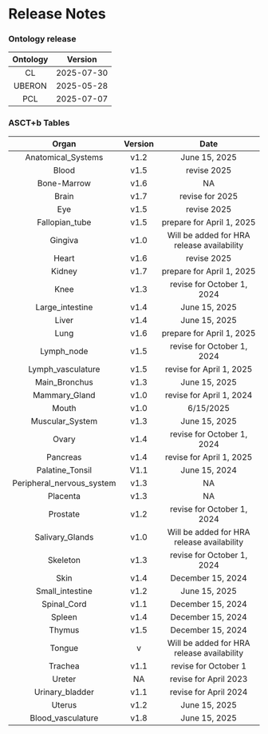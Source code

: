 
Release Notes
=============

### Ontology release

|Ontology|Version|
| :---: | :---: |
|CL|2025-07-30|
|UBERON|2025-05-28|
|PCL|2025-07-07|

### ASCT+b Tables

|Organ|Version|Date|
| :---: | :---: | :---: |
|Anatomical_Systems|v1.2|June 15, 2025|
|Blood|v1.5|revise 2025|
|Bone-Marrow|v1.6|NA|
|Brain|v1.7|revise for 2025|
|Eye|v1.5|revise 2025|
|Fallopian_tube|v1.5|prepare for April 1, 2025|
|Gingiva|v1.0|Will be added for HRA release availability|
|Heart|v1.6|revise 2025|
|Kidney|v1.7|prepare for April 1, 2025|
|Knee|v1.3|revise for October 1, 2024|
|Large_intestine|v1.4|June 15, 2025|
|Liver|v1.4|June 15, 2025|
|Lung|v1.6|prepare for April 1, 2025|
|Lymph_node|v1.5|revise for October 1, 2024|
|Lymph_vasculature|v1.5|revise for April 1, 2025|
|Main_Bronchus|v1.3|June 15, 2025|
|Mammary_Gland|v1.0|revise for April 1, 2024|
|Mouth|v1.0|6/15/2025|
|Muscular_System|v1.3|June 15, 2025|
|Ovary|v1.4|revise for October 1, 2024|
|Pancreas|v1.4|revise for April 1, 2025|
|Palatine_Tonsil|V1.1|June 15, 2024|
|Peripheral_nervous_system|v1.3|NA|
|Placenta|v1.3|NA|
|Prostate|v1.2|revise for October 1, 2024|
|Salivary_Glands|v1.0|Will be added for HRA release availability|
|Skeleton|v1.3|revise for October 1, 2024|
|Skin|v1.4|December 15, 2024|
|Small_intestine|v1.2|June 15, 2025|
|Spinal_Cord|v1.1|December 15, 2024|
|Spleen|v1.4|December 15, 2024|
|Thymus|v1.5|December 15, 2024|
|Tongue|v|Will be added for HRA release availability|
|Trachea|v1.1|revise for October 1|
|Ureter|NA|revise for April 2023|
|Urinary_bladder|v1.1|revise for April 2024|
|Uterus|v1.2|June 15, 2025|
|Blood_vasculature|v1.8|June 15, 2025|
